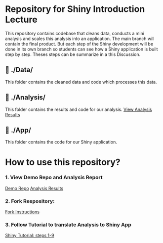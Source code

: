 # Repository for Shiny Introduction Lecture

This repository contains codebase that cleans data, conducts a mini analysis and scales this analysis into an application. The main branch will contain the final product. But each step of the Shiny development will be done in its own branch so students can see how a Shiny application is built step by step. Theses steps can be summarize in a this Discussion.

## 📁 ./Data/

This folder contains the cleaned data and code which processes this data.

## 📁 ./Analysis/

This folder contains the results and code for our analysis. [View Analysis Results](https://rpubs.com/ranli2011/841599)

## 📁 ./App/

This folder contains the code for our Shiny application. 

# How to use this repository?

### 1. View Demo Repo and Analysis Report

[Demo Repo](https://github.com/rl627/dornsife-github-shiny-intro)
[Analysis Results](https://rpubs.com/ranli2011/841599)

### 2. Fork Respository: 

[Fork Instructions](https://github.com/rl627/dornsife-github-shiny-intro/discussions/18) 


### 3. Follow Tutorial to translate Analysis to Shiny App

[Shiny Tutorial: steps 1-9](https://github.com/rl627/dornsife-github-shiny-intro/discussions/categories/shiny-steps)


